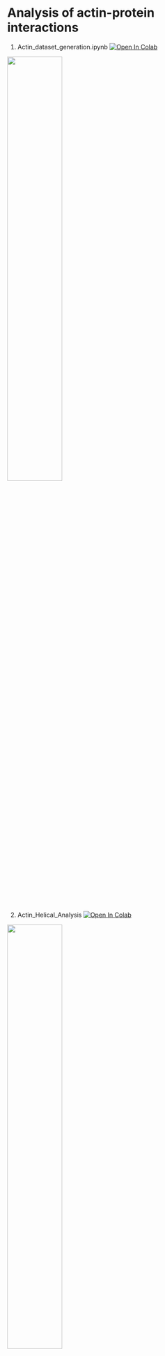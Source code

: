 # Analysis of actin-protein interactions
1. Actin_dataset_generation.ipynb [![Open In Colab](https://colab.research.google.com/assets/colab-badge.svg)](https://colab.research.google.com/github/omkargolatkar/actin_analysis/blob/main/Actin_dataset_generation.ipynb)
<img src="https://github.com/omkargolatkar/actin_analysis/blob/main/assets/actin_dataset.png" width="50%"/>

2. Actin_Helical_Analysis [![Open In Colab](https://colab.research.google.com/assets/colab-badge.svg)](https://colab.research.google.com/github/omkargolatkar/actin_analysis/blob/main/Actin_Helical_Analysis.ipynb)
<img src="https://github.com/omkargolatkar/actin_analysis/blob/main/assets/flowchart_helicity_reduced.png" width="50%"/>

3. Interface_matrix_generation.ipynb [![Open In Colab](https://colab.research.google.com/assets/colab-badge.svg)](https://colab.research.google.com/github/omkargolatkar/actin_analysis/blob/main/Interface_matrix_generation.ipynb)
<img src="https://github.com/omkargolatkar/actin_analysis/blob/main/assets/interface_matrix_schematic.png" width="50%"/>
<img src="https://github.com/omkargolatkar/actin_analysis/blob/main/assets/interface_matrix_features.png" width="50%"/>
<img src="https://github.com/omkargolatkar/actin_analysis/blob/main/assets/sim_matrix_features.png" width="50%"/>
